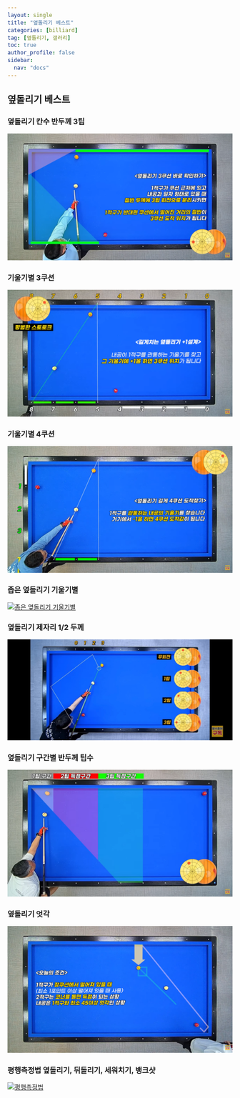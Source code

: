 ```yaml
---
layout: single
title: "옆돌리기 베스트"
categories: [billiard]
tag: [옆돌리기, 갤러리]
toc: true
author_profile: false
sidebar:
  nav: "docs"
---
```


## 옆돌리기 베스트

### 옆돌리기 칸수 반두께 3팁

[![옆돌리기 칸수 반두께 3팁](/images/%EC%98%86%EB%8F%8C%EB%A6%AC%EA%B8%B0%20%EC%B9%B8%EC%88%98%20%EB%B0%98%EB%91%90%EA%BB%98%203%ED%8C%81.png)](/images/%EC%98%86%EB%8F%8C%EB%A6%AC%EA%B8%B0%20%EC%B9%B8%EC%88%98%20%EB%B0%98%EB%91%90%EA%BB%98%203%ED%8C%81.png)

### 기울기별 3쿠션

[![옆돌리기 기울기별 3쿠션](/images/%EC%98%86%EB%8F%8C%EB%A6%AC%EA%B8%B0%20%EA%B8%B8%EA%B2%8C%203%EC%BF%A0%EC%85%98.png)](/images/%EC%98%86%EB%8F%8C%EB%A6%AC%EA%B8%B0%20%EA%B8%B8%EA%B2%8C%203%EC%BF%A0%EC%85%98.png)

### 기울기별 4쿠션

[![옆돌리기 기울기별 4쿠션](/images/%EC%98%86%EB%8F%8C%EB%A6%AC%EA%B8%B0%20%EA%B8%B8%EA%B2%8C%204%EC%BF%A0%EC%85%98.png)](/images/%EC%98%86%EB%8F%8C%EB%A6%AC%EA%B8%B0%20%EA%B8%B8%EA%B2%8C%204%EC%BF%A0%EC%85%98.png)

### 좁은 옆돌리기 기울기별

[![좁은 옆돌리기 기울기별](/images/%EC%A2%81%EC%9D%80%20%EC%98%86%EB%8F%8C%EB%A6%AC%EA%B8%B0%20%EA%B8%B0%EC%9A%B8%EA%B8%B0%EB%B3%84.png)](/images/%EC%A2%81%EC%9D%80%20%EC%98%86%EB%8F%8C%EB%A6%AC%EA%B8%B0%20%EA%B8%B0%EC%9A%B8%EA%B8%B0%EB%B3%84.png)

### 옆돌리기 제자리 1/2 두께

[![옆돌리기 짧게 제자리 방수](/images/%EC%98%86%EB%8F%8C%EB%A6%AC%EA%B8%B0%20%EC%A0%9C%EC%9E%90%EB%A6%AC%20%EB%B0%A9%EC%88%98.png)](/images/%EC%98%86%EB%8F%8C%EB%A6%AC%EA%B8%B0%20%EC%A0%9C%EC%9E%90%EB%A6%AC%20%EB%B0%A9%EC%88%98.png)

### 옆돌리기 구간별 반두께 팁수

[![옆돌리기 구간별 반두께 팁수](/images/%EC%98%86%EB%8F%8C%EB%A6%AC%EA%B8%B0%20%EA%B5%AC%EA%B0%84%EB%B3%84%20%ED%8C%81%EC%88%98%20%EB%B0%98%EB%91%90%EA%BB%98.png)](https://docs.google.com/presentation/d/1wXxnur12kPPeV7zaWu7iLNZ4lRDlyHU1/edit?usp=sharing&ouid=114978849290694301670&rtpof=true&sd=true)

### 옆돌리기 엇각

[![옆돌리기 엇각](/images/%EC%98%86%EB%8F%8C%EB%A6%AC%EA%B8%B0%20%EC%97%87%EA%B0%81.png)](https://1drv.ms/p/s!AuJKpwyYpUY9_VqJotjiz5aLilvJ?e=nIhpwk)

### 평행측정법 옆돌리기, 뒤돌리기, 세워치기, 뱅크샷

[![평행측정법](/images/%ED%8F%89%ED%96%89%EC%B8%A1%EC%A0%95%EB%B2%95.png)](/images/%ED%8F%89%ED%96%89%EC%B8%A1%EC%A0%95%EB%B2%95.png)
